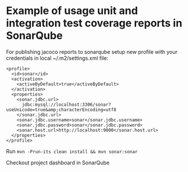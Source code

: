 Example of usage unit and integration test coverage reports in SonarQube
================================

For publishing jacoco reports to sonarqube setup new profile with your credentials in local ~/.m2/settings.xml file:

    <profile>
      <id>sonar</id>
      <activation>
        <activeByDefault>true</activeByDefault>
      </activation>
      <properties>
        <sonar.jdbc.url>
          jdbc:mysql://localhost:3306/sonar?useUnicode=true&amp;characterEncoding=utf8
        </sonar.jdbc.url>
        <sonar.jdbc.username>sonar</sonar.jdbc.username>
        <sonar.jdbc.password>sonar</sonar.jdbc.password>
        <sonar.host.url>http://localhost:9000</sonar.host.url>
      </properties>
    </profile>

Run `mvn -Prun-its clean install && mvn sonar:sonar`

Checkout project dashboard in SonarQube